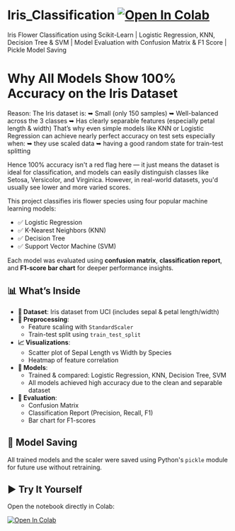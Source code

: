 # Iris_Classification [![Open In Colab](https://colab.research.google.com/assets/colab-badge.svg)](https://colab.research.google.com/drive/1xW_LP7eqA25Dg9DMJW3YCdpxdTuNfTif?usp=sharing)

Iris Flower Classification using Scikit-Learn | Logistic Regression, KNN, Decision Tree &amp; SVM | Model Evaluation with Confusion Matrix &amp; F1 Score | Pickle Model Saving

# Why All Models Show 100% Accuracy on the Iris Dataset
Reason:
The Iris dataset is:
  ➥ Small (only 150 samples)
  ➥ Well-balanced across the 3 classes
  ➥ Has clearly separable features (especially petal length & width)
That’s why even simple models like KNN or Logistic Regression can achieve nearly perfect accuracy on test sets especially when: 
  ➥ they use scaled data 
  ➥ having a good random state for train-test splitting

Hence 100% accuracy isn't a red flag here — it just means the dataset is ideal for classification, and models can easily distinguish classes like Setosa, Versicolor, and Virginica.
However, in real-world datasets, you'd usually see lower and more varied scores.


This project classifies iris flower species using four popular machine learning models:
- ✅ Logistic Regression
- ✅ K-Nearest Neighbors (KNN)
- ✅ Decision Tree
- ✅ Support Vector Machine (SVM)

Each model was evaluated using **confusion matrix**, **classification report**, and **F1-score bar chart** for deeper performance insights.

## 📊 What’s Inside

- **📁 Dataset**: Iris dataset from UCI (includes sepal & petal length/width)
- **📌 Preprocessing**: 
  - Feature scaling with `StandardScaler`
  - Train-test split using `train_test_split`  
- **📈 Visualizations**:
  - Scatter plot of Sepal Length vs Width by Species
  - Heatmap of feature correlation
- **🧠 Models**:
  - Trained & compared: Logistic Regression, KNN, Decision Tree, SVM
  - All models achieved high accuracy due to the clean and separable dataset
- **🧮 Evaluation**:
  - Confusion Matrix
  - Classification Report (Precision, Recall, F1)
  - Bar chart for F1-scores

## 💾 Model Saving
All trained models and the scaler were saved using Python's `pickle` module for future use without retraining.

## ▶️ Try It Yourself
Open the notebook directly in Colab:

[![Open In Colab](https://colab.research.google.com/assets/colab-badge.svg)](https://colab.research.google.com/drive/1xW_LP7eqA25Dg9DMJW3YCdpxdTuNfTif)
